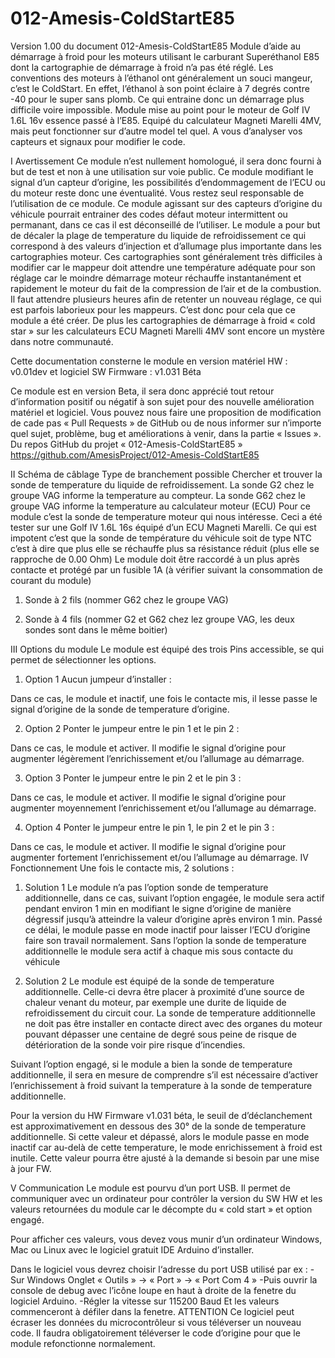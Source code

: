 # 012-Amesis-ColdStartE85
 Version 1.00 du document
012-Amesis-ColdStartE85
Module d’aide au démarrage à froid pour les moteurs utilisant le carburant Superéthanol E85 dont la cartographie de démarrage à froid n’a pas été réglé.
Les conventions des moteurs à l’éthanol ont généralement un souci mangeur, c’est le ColdStart.
En effet, l’éthanol à son point éclaire à 7 degrés contre -40 pour le super sans plomb. Ce qui entraine donc un démarrage plus difficile voire impossible. 
Module mise au point pour le moteur de Golf IV 1.6L 16v essence passé à l’E85. Equipé du calculateur Magneti Marelli 4MV, mais peut fonctionner sur d’autre model tel quel. A vous d’analyser vos capteurs et signaux pour modifier le code.   







I Avertissement
Ce module n’est nullement homologué, il sera donc fourni à but de test et non à une utilisation sur voie public.
Ce module modifiant le signal d’un capteur d’origine, les possibilités d’endommagement de l’ECU ou du moteur reste donc une éventualité. Vous restez seul responsable de l’utilisation de ce module. 
 Ce module agissant sur des capteurs d’origine du véhicule pourrait entrainer des codes défaut moteur intermittent ou permanant, dans ce cas il est déconseillé de l’utiliser. 
Le module a pour but de décaler la plage de temperature du liquide de refroidissement ce qui correspond à des valeurs d’injection et d’allumage plus importante dans les cartographies moteur. Ces cartographies sont généralement très difficiles à modifier car le mappeur doit attendre une température adéquate pour son réglage car le moindre démarrage moteur réchauffe instantanément et rapidement le moteur du fait de la compression de l’air et de la combustion. Il faut attendre plusieurs heures afin de retenter un nouveau réglage, ce qui est parfois laborieux pour les mappeurs. C’est donc pour cela que ce module a été créer. 
De plus les cartographies de démarrage à froid « cold star » sur les calculateurs ECU Magneti Marelli 4MV sont encore un mystère dans notre communauté.

Cette documentation consterne le module en version matériel 
HW : v0.01dev et logiciel
SW Firmware : v1.031 Béta

Ce module est en version Beta, il sera donc apprécié tout retour d’information positif ou négatif à son sujet pour des nouvelle amélioration matériel et logiciel. 
Vous pouvez nous faire une proposition de modification de cade pas « Pull Requests » de GitHub ou de nous informer sur n’importe quel sujet, problème, bug et améliorations à venir, dans la partie « Issues ». Du repos GitHub du projet « 012-Amesis-ColdStartE85 »
https://github.com/AmesisProject/012-Amesis-ColdStartE85







II Schéma de câblage
Type de branchement possible
Chercher et trouver la sonde de temperature du liquide de refroidissement.
La sonde G2 chez le groupe VAG informe la temperature au compteur.
La sonde G62 chez le groupe VAG informe la temperature au calculateur moteur (ECU)
Pour ce module c’est la sonde de temperature moteur qui nous intéresse. 
Ceci a été tester sur une Golf IV 1.6L 16s équipé d’un ECU Magneti Marelli. Ce qui est impotent c’est que la sonde de température du véhicule soit de type NTC c’est à dire que plus elle se réchauffe plus sa résistance réduit (plus elle se rapproche de 0.00 Ohm)
Le module doit être raccordé à un plus après contacte et protégé par un fusible 1A (à vérifier suivant la consommation de courant du module)
1)	Sonde à 2 fils (nommer G62 chez le groupe VAG)
 
2)	Sonde à 4 fils (nommer G2 et G62 chez lez groupe VAG, les deux sondes sont dans le même boitier)
 








III Options du module
  Le module est équipé des trois Pins accessible, se qui permet de sélectionner les options.
1)	 Option 1
Aucun jumpeur d’installer :
 
Dans ce cas, le module et inactif, une fois le contacte mis, il lesse passe le signal d’origine de la sonde de temperature d’origine.

2)	Option 2
Ponter le jumpeur entre le pin 1 et le pin 2 :
 
Dans ce cas, le module et activer. Il modifie le signal d’origine pour augmenter légèrement l’enrichissement et/ou l’allumage au démarrage.

3)	Option 3
Ponter le jumpeur entre le pin 2 et le pin 3 :
 
Dans ce cas, le module et activer. Il modifie le signal d’origine pour augmenter moyennement l’enrichissement et/ou l’allumage au démarrage.

4)	Option 4
Ponter le jumpeur entre le pin 1, le pin 2 et le pin 3 :
 
Dans ce cas, le module et activer. Il modifie le signal d’origine pour augmenter fortement l’enrichissement et/ou l’allumage au démarrage.
IV Fonctionnement
Une fois le contacte mis, 2 solutions :

1)	Solution 1
Le module n’a pas l’option sonde de temperature additionnelle, dans ce cas, suivant l’option engagée, le module sera actif pendant environ 1 min en modifiant le signe d’origine de manière dégressif jusqu’à atteindre la valeur d’origine après environ 1 min. Passé ce délai, le module passe en mode inactif pour laisser l’ECU d’origine faire son travail normalement.
Sans l’option la sonde de temperature additionnelle le module sera actif à chaque mis sous contacte du véhicule

2)	Solution 2
Le module est équipé de la sonde de temperature additionnelle. Celle-ci devra être placer à proximité d’une source de chaleur venant du moteur, par exemple une durite de liquide de refroidissement du circuit cour. 
La sonde de temperature additionnelle ne doit pas être installer en contacte direct avec des organes du moteur pouvant dépasser une centaine de degré sous peine de risque de détérioration de la sonde voir pire risque d’incendies. 

Suivant l’option engagé, si le module a bien la sonde de temperature additionnelle, il sera en mesure de comprendre s’il est nécessaire d’activer l’enrichissement à froid suivant la temperature à la sonde de temperature additionnelle.

Pour la version du HW Firmware v1.031 béta, le seuil de d’déclanchement est approximativement en dessous des 30° de la sonde de temperature additionnelle. Si cette valeur et dépassé, alors le module passe en mode inactif car au-delà de cette temperature, le mode enrichissement à froid est inutile.
Cette valeur pourra être ajusté à la demande si besoin par une mise à jour FW.

V Communication
Le module est pourvu d’un port USB. Il permet de communiquer avec un ordinateur pour contrôler la version du SW HW et les valeurs retournées du module car le décompte du « cold start » et option engagé.

Pour afficher ces valeurs, vous devez vous munir d’un ordinateur Windows, Mac ou Linux avec le logiciel gratuit IDE Arduino d’installer.

Dans le logiciel vous devrez choisir l‘adresse du port USB utilisé par ex :
-Sur Windows Onglet « Outils » -> « Port » -> « Port Com 4 » 
-Puis ouvrir la console de debug avec l’icône loupe en haut à droite de la fenetre du logiciel Arduino.
-Régler la vitesse sur 115200 Baud
Et les valeurs commenceront à défiler dans la fenetre.
ATTENTION Ce logiciel peut écraser les données du microcontrôleur si vous téléverser un nouveau code. Il faudra obligatoirement téléverser le code d’origine pour que le module refonctionne normalement.

